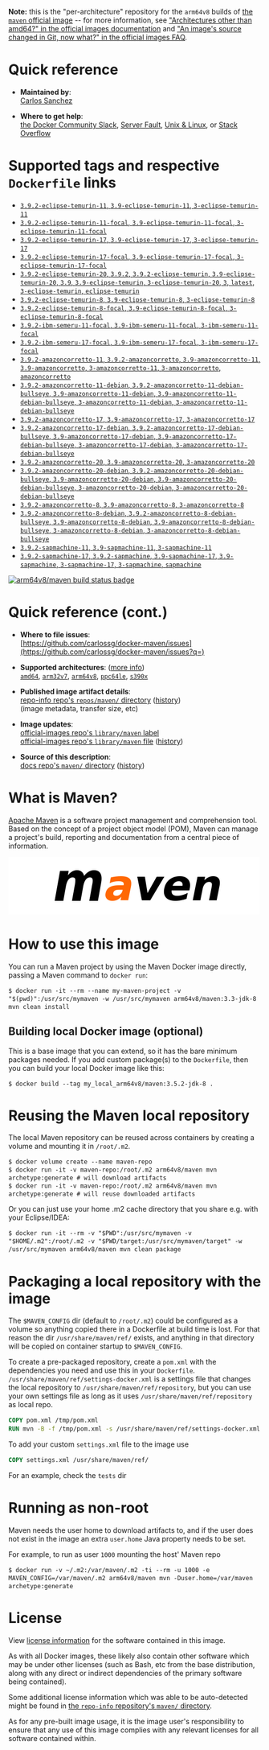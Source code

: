 <!--

********************************************************************************

WARNING:

    DO NOT EDIT "maven/README.md"

    IT IS AUTO-GENERATED

    (from the other files in "maven/" combined with a set of templates)

********************************************************************************

-->

**Note:** this is the "per-architecture" repository for the `arm64v8` builds of [the `maven` official image](https://hub.docker.com/_/maven) -- for more information, see ["Architectures other than amd64?" in the official images documentation](https://github.com/docker-library/official-images#architectures-other-than-amd64) and ["An image's source changed in Git, now what?" in the official images FAQ](https://github.com/docker-library/faq#an-images-source-changed-in-git-now-what).

# Quick reference

-	**Maintained by**:  
	[Carlos Sanchez](https://github.com/carlossg/docker-maven)

-	**Where to get help**:  
	[the Docker Community Slack](https://dockr.ly/comm-slack), [Server Fault](https://serverfault.com/help/on-topic), [Unix & Linux](https://unix.stackexchange.com/help/on-topic), or [Stack Overflow](https://stackoverflow.com/help/on-topic)

# Supported tags and respective `Dockerfile` links

-	[`3.9.2-eclipse-temurin-11`, `3.9-eclipse-temurin-11`, `3-eclipse-temurin-11`](https://github.com/carlossg/docker-maven/blob/7e54809c453c0bdfaf856b3831f6b6050f5a12eb/eclipse-temurin-11/Dockerfile)
-	[`3.9.2-eclipse-temurin-11-focal`, `3.9-eclipse-temurin-11-focal`, `3-eclipse-temurin-11-focal`](https://github.com/carlossg/docker-maven/blob/5f8a86d716eb63fb5a1ef03e5cb743f5df4ffa0a/eclipse-temurin-11-focal/Dockerfile)
-	[`3.9.2-eclipse-temurin-17`, `3.9-eclipse-temurin-17`, `3-eclipse-temurin-17`](https://github.com/carlossg/docker-maven/blob/5f8a86d716eb63fb5a1ef03e5cb743f5df4ffa0a/eclipse-temurin-17/Dockerfile)
-	[`3.9.2-eclipse-temurin-17-focal`, `3.9-eclipse-temurin-17-focal`, `3-eclipse-temurin-17-focal`](https://github.com/carlossg/docker-maven/blob/5f8a86d716eb63fb5a1ef03e5cb743f5df4ffa0a/eclipse-temurin-17-focal/Dockerfile)
-	[`3.9.2-eclipse-temurin-20`, `3.9.2`, `3.9.2-eclipse-temurin`, `3.9-eclipse-temurin-20`, `3.9`, `3.9-eclipse-temurin`, `3-eclipse-temurin-20`, `3`, `latest`, `3-eclipse-temurin`, `eclipse-temurin`](https://github.com/carlossg/docker-maven/blob/5f8a86d716eb63fb5a1ef03e5cb743f5df4ffa0a/eclipse-temurin-20/Dockerfile)
-	[`3.9.2-eclipse-temurin-8`, `3.9-eclipse-temurin-8`, `3-eclipse-temurin-8`](https://github.com/carlossg/docker-maven/blob/5f8a86d716eb63fb5a1ef03e5cb743f5df4ffa0a/eclipse-temurin-8/Dockerfile)
-	[`3.9.2-eclipse-temurin-8-focal`, `3.9-eclipse-temurin-8-focal`, `3-eclipse-temurin-8-focal`](https://github.com/carlossg/docker-maven/blob/5f8a86d716eb63fb5a1ef03e5cb743f5df4ffa0a/eclipse-temurin-8-focal/Dockerfile)
-	[`3.9.2-ibm-semeru-11-focal`, `3.9-ibm-semeru-11-focal`, `3-ibm-semeru-11-focal`](https://github.com/carlossg/docker-maven/blob/5f8a86d716eb63fb5a1ef03e5cb743f5df4ffa0a/ibm-semeru-11-focal/Dockerfile)
-	[`3.9.2-ibm-semeru-17-focal`, `3.9-ibm-semeru-17-focal`, `3-ibm-semeru-17-focal`](https://github.com/carlossg/docker-maven/blob/5f8a86d716eb63fb5a1ef03e5cb743f5df4ffa0a/ibm-semeru-17-focal/Dockerfile)
-	[`3.9.2-amazoncorretto-11`, `3.9.2-amazoncorretto`, `3.9-amazoncorretto-11`, `3.9-amazoncorretto`, `3-amazoncorretto-11`, `3-amazoncorretto`, `amazoncorretto`](https://github.com/carlossg/docker-maven/blob/5f8a86d716eb63fb5a1ef03e5cb743f5df4ffa0a/amazoncorretto-11/Dockerfile)
-	[`3.9.2-amazoncorretto-11-debian`, `3.9.2-amazoncorretto-11-debian-bullseye`, `3.9-amazoncorretto-11-debian`, `3.9-amazoncorretto-11-debian-bullseye`, `3-amazoncorretto-11-debian`, `3-amazoncorretto-11-debian-bullseye`](https://github.com/carlossg/docker-maven/blob/5f8a86d716eb63fb5a1ef03e5cb743f5df4ffa0a/amazoncorretto-11-debian/Dockerfile)
-	[`3.9.2-amazoncorretto-17`, `3.9-amazoncorretto-17`, `3-amazoncorretto-17`](https://github.com/carlossg/docker-maven/blob/5f8a86d716eb63fb5a1ef03e5cb743f5df4ffa0a/amazoncorretto-17/Dockerfile)
-	[`3.9.2-amazoncorretto-17-debian`, `3.9.2-amazoncorretto-17-debian-bullseye`, `3.9-amazoncorretto-17-debian`, `3.9-amazoncorretto-17-debian-bullseye`, `3-amazoncorretto-17-debian`, `3-amazoncorretto-17-debian-bullseye`](https://github.com/carlossg/docker-maven/blob/5f8a86d716eb63fb5a1ef03e5cb743f5df4ffa0a/amazoncorretto-17-debian/Dockerfile)
-	[`3.9.2-amazoncorretto-20`, `3.9-amazoncorretto-20`, `3-amazoncorretto-20`](https://github.com/carlossg/docker-maven/blob/5f8a86d716eb63fb5a1ef03e5cb743f5df4ffa0a/amazoncorretto-20/Dockerfile)
-	[`3.9.2-amazoncorretto-20-debian`, `3.9.2-amazoncorretto-20-debian-bullseye`, `3.9-amazoncorretto-20-debian`, `3.9-amazoncorretto-20-debian-bullseye`, `3-amazoncorretto-20-debian`, `3-amazoncorretto-20-debian-bullseye`](https://github.com/carlossg/docker-maven/blob/5f8a86d716eb63fb5a1ef03e5cb743f5df4ffa0a/amazoncorretto-20-debian/Dockerfile)
-	[`3.9.2-amazoncorretto-8`, `3.9-amazoncorretto-8`, `3-amazoncorretto-8`](https://github.com/carlossg/docker-maven/blob/5f8a86d716eb63fb5a1ef03e5cb743f5df4ffa0a/amazoncorretto-8/Dockerfile)
-	[`3.9.2-amazoncorretto-8-debian`, `3.9.2-amazoncorretto-8-debian-bullseye`, `3.9-amazoncorretto-8-debian`, `3.9-amazoncorretto-8-debian-bullseye`, `3-amazoncorretto-8-debian`, `3-amazoncorretto-8-debian-bullseye`](https://github.com/carlossg/docker-maven/blob/5f8a86d716eb63fb5a1ef03e5cb743f5df4ffa0a/amazoncorretto-8-debian/Dockerfile)
-	[`3.9.2-sapmachine-11`, `3.9-sapmachine-11`, `3-sapmachine-11`](https://github.com/carlossg/docker-maven/blob/5f8a86d716eb63fb5a1ef03e5cb743f5df4ffa0a/sapmachine-11/Dockerfile)
-	[`3.9.2-sapmachine-17`, `3.9.2-sapmachine`, `3.9-sapmachine-17`, `3.9-sapmachine`, `3-sapmachine-17`, `3-sapmachine`, `sapmachine`](https://github.com/carlossg/docker-maven/blob/5f8a86d716eb63fb5a1ef03e5cb743f5df4ffa0a/sapmachine-17/Dockerfile)

[![arm64v8/maven build status badge](https://img.shields.io/jenkins/s/https/doi-janky.infosiftr.net/job/multiarch/job/arm64v8/job/maven.svg?label=arm64v8/maven%20%20build%20job)](https://doi-janky.infosiftr.net/job/multiarch/job/arm64v8/job/maven/)

# Quick reference (cont.)

-	**Where to file issues**:  
	[https://github.com/carlossg/docker-maven/issues](https://github.com/carlossg/docker-maven/issues?q=)

-	**Supported architectures**: ([more info](https://github.com/docker-library/official-images#architectures-other-than-amd64))  
	[`amd64`](https://hub.docker.com/r/amd64/maven/), [`arm32v7`](https://hub.docker.com/r/arm32v7/maven/), [`arm64v8`](https://hub.docker.com/r/arm64v8/maven/), [`ppc64le`](https://hub.docker.com/r/ppc64le/maven/), [`s390x`](https://hub.docker.com/r/s390x/maven/)

-	**Published image artifact details**:  
	[repo-info repo's `repos/maven/` directory](https://github.com/docker-library/repo-info/blob/master/repos/maven) ([history](https://github.com/docker-library/repo-info/commits/master/repos/maven))  
	(image metadata, transfer size, etc)

-	**Image updates**:  
	[official-images repo's `library/maven` label](https://github.com/docker-library/official-images/issues?q=label%3Alibrary%2Fmaven)  
	[official-images repo's `library/maven` file](https://github.com/docker-library/official-images/blob/master/library/maven) ([history](https://github.com/docker-library/official-images/commits/master/library/maven))

-	**Source of this description**:  
	[docs repo's `maven/` directory](https://github.com/docker-library/docs/tree/master/maven) ([history](https://github.com/docker-library/docs/commits/master/maven))

# What is Maven?

[Apache Maven](http://maven.apache.org) is a software project management and comprehension tool. Based on the concept of a project object model (POM), Maven can manage a project's build, reporting and documentation from a central piece of information.

![logo](https://raw.githubusercontent.com/docker-library/docs/e2782b8942c1af41419536078c8d0176665a005d/maven/logo.png)

# How to use this image

You can run a Maven project by using the Maven Docker image directly, passing a Maven command to `docker run`:

```console
$ docker run -it --rm --name my-maven-project -v "$(pwd)":/usr/src/mymaven -w /usr/src/mymaven arm64v8/maven:3.3-jdk-8 mvn clean install
```

## Building local Docker image (optional)

This is a base image that you can extend, so it has the bare minimum packages needed. If you add custom package(s) to the `Dockerfile`, then you can build your local Docker image like this:

```console
$ docker build --tag my_local_arm64v8/maven:3.5.2-jdk-8 .
```

# Reusing the Maven local repository

The local Maven repository can be reused across containers by creating a volume and mounting it in `/root/.m2`.

```console
$ docker volume create --name maven-repo
$ docker run -it -v maven-repo:/root/.m2 arm64v8/maven mvn archetype:generate # will download artifacts
$ docker run -it -v maven-repo:/root/.m2 arm64v8/maven mvn archetype:generate # will reuse downloaded artifacts
```

Or you can just use your home .m2 cache directory that you share e.g. with your Eclipse/IDEA:

```console
$ docker run -it --rm -v "$PWD":/usr/src/mymaven -v "$HOME/.m2":/root/.m2 -v "$PWD/target:/usr/src/mymaven/target" -w /usr/src/mymaven arm64v8/maven mvn clean package  
```

# Packaging a local repository with the image

The `$MAVEN_CONFIG` dir (default to `/root/.m2`) could be configured as a volume so anything copied there in a Dockerfile at build time is lost. For that reason the dir `/usr/share/maven/ref/` exists, and anything in that directory will be copied on container startup to `$MAVEN_CONFIG`.

To create a pre-packaged repository, create a `pom.xml` with the dependencies you need and use this in your `Dockerfile`. `/usr/share/maven/ref/settings-docker.xml` is a settings file that changes the local repository to `/usr/share/maven/ref/repository`, but you can use your own settings file as long as it uses `/usr/share/maven/ref/repository` as local repo.

```dockerfile
COPY pom.xml /tmp/pom.xml
RUN mvn -B -f /tmp/pom.xml -s /usr/share/maven/ref/settings-docker.xml dependency:resolve
```

To add your custom `settings.xml` file to the image use

```dockerfile
COPY settings.xml /usr/share/maven/ref/
```

For an example, check the `tests` dir

# Running as non-root

Maven needs the user home to download artifacts to, and if the user does not exist in the image an extra `user.home` Java property needs to be set.

For example, to run as user `1000` mounting the host' Maven repo

```console
$ docker run -v ~/.m2:/var/maven/.m2 -ti --rm -u 1000 -e MAVEN_CONFIG=/var/maven/.m2 arm64v8/maven mvn -Duser.home=/var/maven archetype:generate
```

# License

View [license information](https://www.apache.org/licenses/) for the software contained in this image.

As with all Docker images, these likely also contain other software which may be under other licenses (such as Bash, etc from the base distribution, along with any direct or indirect dependencies of the primary software being contained).

Some additional license information which was able to be auto-detected might be found in [the `repo-info` repository's `maven/` directory](https://github.com/docker-library/repo-info/tree/master/repos/maven).

As for any pre-built image usage, it is the image user's responsibility to ensure that any use of this image complies with any relevant licenses for all software contained within.

